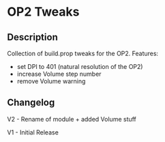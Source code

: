 # **OP2 Tweaks**
## Description
Collection of build.prop tweaks for the OP2.
Features:
 - set DPI to 401 (natural resolution of the OP2)
 - increase Volume step number
 - remove Volume warning
## Changelog

V2 - Rename of module + added Volume stuff

V1 - Initial Release
